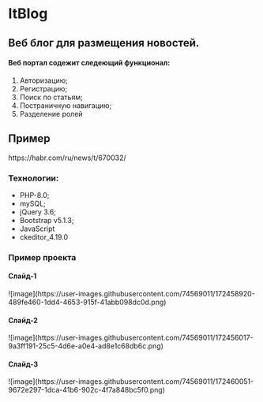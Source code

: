 # ItBlog

##  Веб блог для размещения новостей.

<h4>Веб портал содежит следеющий функционал:</h4>
<ol>
  <li>Авторизацию;</li>
  <li>Регистрацию;</li>
  <li>Поиск по статьям;</li>
  <li>Постраничную навигацию;</li>
  <li>Разделение ролей</li>
</ol>  

<h2>Пример</h2>https://habr.com/ru/news/t/670032/

<h3>Технологии:</h3>
<ul>
  <li>PHP-8.0;</li>
  <li>mySQL;</li>
  <li>jQuery 3.6;</li>
  <li>Bootstrap v5.1.3;</li>
  <li>JavaScript</li>
  <li>ckeditor_4.19.0</li>
</ul>  

<h3>Пример проекта </h3>
<h4>Слайд-1</h4>
![image](https://user-images.githubusercontent.com/74569011/172458920-489fe460-1dd4-4653-915f-41abb098dc0d.png)

<h4>Слайд-2</h4>
![image](https://user-images.githubusercontent.com/74569011/172456017-9a3ff191-25c5-4d6e-a0e4-ad8e1c68db6c.png)
<h4>Слайд-3</h4>
![image](https://user-images.githubusercontent.com/74569011/172460051-9672e297-1dca-41b6-902c-4f7a848bc5f0.png)
